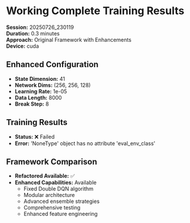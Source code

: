 # Working Complete Training Results

**Session:** 20250726_230119  
**Duration:** 0.3 minutes  
**Approach:** Original Framework with Enhancements  
**Device:** cuda  

## Enhanced Configuration
- **State Dimension:** 41
- **Network Dims:** (256, 256, 128)
- **Learning Rate:** 1e-05
- **Data Length:** 8000
- **Break Step:** 8

## Training Results
- **Status:** ❌ Failed
- **Error:** 'NoneType' object has no attribute 'eval_env_class'

## Framework Comparison
- **Refactored Available:** ✅
- **Enhanced Capabilities:** Available
  - Fixed Double DQN algorithm
  - Modular architecture
  - Advanced ensemble strategies
  - Comprehensive testing
  - Enhanced feature engineering
